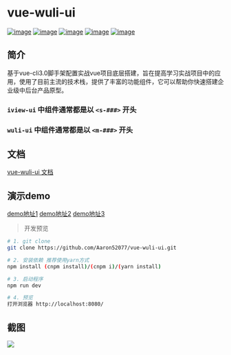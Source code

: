 # vue-wuli-ui

[![image](https://img.shields.io/badge/vue-2.6.6-brightgreen.svg)](https://github.com/vuejs/vue)
[![image](https://img.shields.io/badge/vue--router-3.0.1-brightgreen.svg)](https://github.com/vuejs/vue-router)
[![image](https://img.shields.io/badge/vuex-3.0.1-brightgreen.svg)](https://github.com/vuejs/vuex)
[![image](https://img.shields.io/badge/vue--cli-3.x-brightgreen.svg)](https://cli.vuejs.org/zh/)
[![image](https://img.shields.io/badge/view--design-4.0.0-brightgreen)](https://github.com/view-design/ViewUI)

## 简介

基于vue-cli3.0脚手架配置实战vue项目底层搭建，旨在提高学习实战项目中的应用，使用了目前主流的技术栈，提供了丰富的功能组件，它可以帮助你快速搭建企业级中后台产品原型。

### `iview-ui` 中组件通常都是以 `<s-###>` 开头
### `wuli-ui` 中组件通常都是以 `<m-###>` 开头

## 文档

[vue-wuli-ui 文档](https://aaron52077.github.io/vue-wuli-ui/#/) 

## 演示demo

[demo地址1](http://wuli.sonw.cn)
[demo地址2](https://aaron52077.github.io/vue-iview-dev/#/)
[demo地址3](http://112.124.28.207/prod-dist/#/)

> 开发预览

``` bash
# 1. git clone
git clone https://github.com/Aaron52077/vue-wuli-ui.git

# 2. 安装依赖 推荐使用yarn方式
npm install (cnpm install)/(cnpm i)/(yarn install)

# 3. 启动程序
npm run dev

# 4. 预览
打开浏览器 http://localhost:8080/

```

## 截图

![](https://github.com/Aaron52077/vue-wuli-ui/blob/master/docs/assets/index.jpg) 